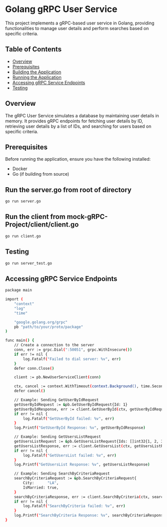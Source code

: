 # Golang gRPC User Service

This project implements a gRPC-based user service in Golang, providing functionalities to manage user details and perform searches based on specific criteria.

## Table of Contents

- [Overview](#overview)
- [Prerequisites](#prerequisites)
- [Building the Application](#building-the-application)
- [Running the Application](#running-the-application)
- [Accessing gRPC Service Endpoints](#accessing-grpc-service-endpoints)
- [Testing](#testing)

## Overview

The gRPC User Service simulates a database by maintaining user details in memory. It provides gRPC endpoints for fetching user details by ID, retrieving user details by a list of IDs, and searching for users based on specific criteria.

## Prerequisites

Before running the application, ensure you have the following installed:

- Docker
- Go (if building from source)


## Run the server.go from root of directory
``` bash
go run server.go
```

## Run the client from mock-gRPC-Project/client/client.go
```bash
go run client.go
```
 

## Testing
``` bash
go run server_test.go
```
 

## Accessing gRPC Service Endpoints

```bash
package main

import (
    "context"
    "log"
    "time"

    "google.golang.org/grpc"
    pb "path/to/your/proto/package"
)

func main() {
    // Create a connection to the server
    conn, err := grpc.Dial(":50051", grpc.WithInsecure())
    if err != nil {
        log.Fatalf("Failed to dial server: %v", err)
    }
    defer conn.Close()

    client := pb.NewUserServiceClient(conn)

    ctx, cancel := context.WithTimeout(context.Background(), time.Second)
    defer cancel()

    // Example: Sending GetUserByIdRequest
    getUserByIdRequest := &pb.GetUserByIdRequest{Id: 1}
    getUserByIdResponse, err := client.GetUserById(ctx, getUserByIdRequest)
    if err != nil {
        log.Fatalf("GetUserById failed: %v", err)
    }
    log.Printf("GetUserById Response: %v", getUserByIdResponse)

    // Example: Sending GetUsersListRequest
    getUsersListRequest := &pb.GetUsersListRequest{Ids: []int32{1, 2, 3}}
    getUsersListResponse, err := client.GetUsersList(ctx, getUsersListRequest)
    if err != nil {
        log.Fatalf("GetUsersList failed: %v", err)
    }
    log.Printf("GetUsersList Response: %v", getUsersListResponse)

    // Example: Sending SearchByCriteriaRequest
    searchByCriteriaRequest := &pb.SearchByCriteriaRequest{
        City:      "LA",
        IsMarried: true,
    }
    searchByCriteriaResponse, err := client.SearchByCriteria(ctx, searchByCriteriaRequest)
    if err != nil {
        log.Fatalf("SearchByCriteria failed: %v", err)
    }
    log.Printf("SearchByCriteria Response: %v", searchByCriteriaResponse)
}

```
